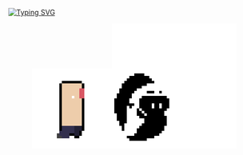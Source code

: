 [![Typing SVG](https://readme-typing-svg.demolab.com?font=Jersey+10&size=30&pause=1000&color=2AF710&background=000000&center=true&vCenter=true&random=true&width=500&lines=I+am+Game+Developer+And+Designer!;You+Can+See+My+Game+And+Design+to+My+Repo!;Well%2C+GoodBye!;Hello!;Welcome+To+My+Github+Page!;Is+There+Anyone%3F)](https://git.io/typing-svg)

<div align="center">
  <img src="Player1.gif" /><img src="GhostAttack.gif" />
</div>